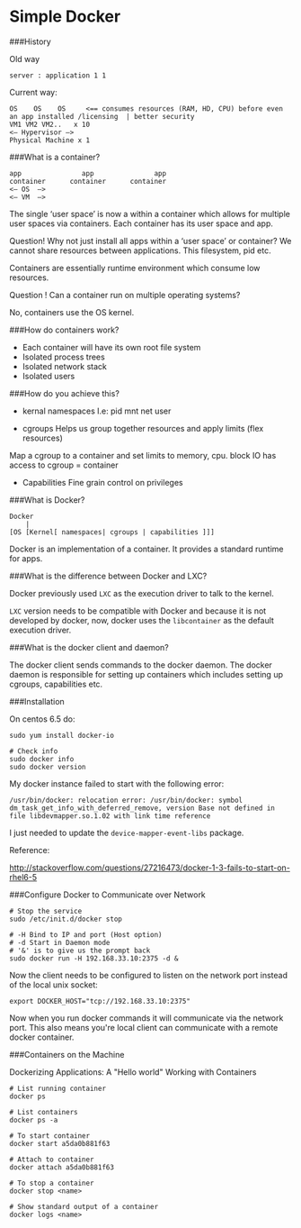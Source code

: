 # Simple Docker

###History

Old way

```
server : application 1 1
```

Current way:
```
OS    OS    OS     <== consumes resources (RAM, HD, CPU) before even an app installed /licensing  | better security
VM1 VM2 VM2..   x 10
<— Hypervisor —>
Physical Machine x 1
```

###What is a container?
```
app               app               app
container      container      container  
<— OS  —>
<— VM  —>
```

The single ‘user space’ is now a within a container which allows for multiple user spaces via containers. Each container has its user space and app.

Question! Why not just install all apps within a ‘user space’ or container? We cannot share resources between applications. This filesystem, pid etc.

Containers are essentially runtime environment which consume low resources.

Question ! Can a container run on multiple operating systems?

No, containers use the OS kernel.

###How do containers work?

* Each container will have its own root file system
* Isolated process trees
* Isolated network stack
* Isolated users

###How do you achieve this?

* kernal namespaces
I.e: pid mnt net user

* cgroups Helps us group together resources and apply limits (flex resources)

Map a cgroup to a container and set limits to memory, cpu. block IO has access to cgroup = container

* Capabilities Fine grain control on privileges

###What is Docker?
```
Docker 
    |
[OS [Kernel[ namespaces| cgroups | capabilities ]]]
```

Docker is an implementation of a container. It provides a standard runtime for apps.

###What is the difference between Docker and LXC?

Docker previously used `LXC` as the execution driver to talk to the kernel.

`LXC` version needs to be compatible with Docker and because it is not developed by docker, now, docker uses the `libcontainer` as the default execution driver.

###What is the docker client and daemon?

The docker client sends commands to the docker daemon. The docker daemon is responsible for setting up containers which includes setting up cgroups, capabilities etc.

###Installation

On centos 6.5 do:
```
sudo yum install docker-io

# Check info
sudo docker info
sudo docker version
```

My docker instance failed to start with the following error:

```
/usr/bin/docker: relocation error: /usr/bin/docker: symbol dm_task_get_info_with_deferred_remove, version Base not defined in file libdevmapper.so.1.02 with link time reference
```

I just needed to update the `device-mapper-event-libs` package.

Reference:

http://stackoverflow.com/questions/27216473/docker-1-3-fails-to-start-on-rhel6-5

###Configure Docker to Communicate over Network
```
# Stop the service
sudo /etc/init.d/docker stop

# -H Bind to IP and port (Host option)
# -d Start in Daemon mode
# '&' is to give us the prompt back
sudo docker run -H 192.168.33.10:2375 -d &
```

Now the client needs to be configured to listen on the network port instead of the local unix socket:
```
export DOCKER_HOST="tcp://192.168.33.10:2375"
```

Now when you run docker commands it will communicate via the network port. This also means you're local client can communicate with a remote docker container.

###Containers on the Machine

Dockerizing Applications: A "Hello world" Working with Containers

```
# List running container
docker ps

# List containers
docker ps -a

# To start container
docker start a5da0b881f63

# Attach to container
docker attach a5da0b881f63

# To stop a container
docker stop <name>

# Show standard output of a container
docker logs <name>
```